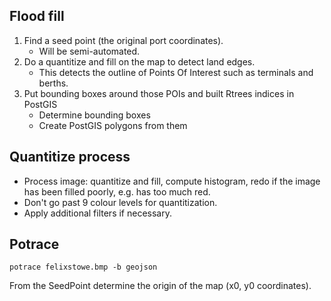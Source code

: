 ## Flood fill

1. Find a seed point (the original port coordinates).
    - Will be semi-automated.
2. Do a quantitize and fill on the map to detect land edges.
    - This detects the outline of Points Of Interest such as terminals and berths.
3. Put bounding boxes around those POIs and built Rtrees indices in PostGIS
    - Determine bounding boxes
    - Create PostGIS polygons from them


## Quantitize process

- Process image: quantitize and fill, compute histogram,
  redo if the image has been filled poorly, e.g. has too much red.
- Don't go past 9 colour levels for quantitization.
- Apply additional filters if necessary.


## Potrace

    potrace felixstowe.bmp -b geojson


From the SeedPoint determine the origin of the map (x0, y0 coordinates).
